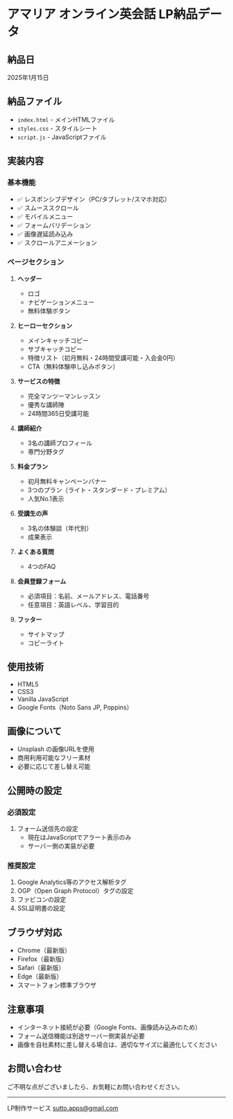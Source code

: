 # アマリア オンライン英会話 LP納品データ

## 納品日
2025年1月15日

## 納品ファイル
- `index.html` - メインHTMLファイル
- `styles.css` - スタイルシート
- `script.js` - JavaScriptファイル

## 実装内容

### 基本機能
- ✅ レスポンシブデザイン（PC/タブレット/スマホ対応）
- ✅ スムーススクロール
- ✅ モバイルメニュー
- ✅ フォームバリデーション
- ✅ 画像遅延読み込み
- ✅ スクロールアニメーション

### ページセクション
1. **ヘッダー**
   - ロゴ
   - ナビゲーションメニュー
   - 無料体験ボタン

2. **ヒーローセクション**
   - メインキャッチコピー
   - サブキャッチコピー
   - 特徴リスト（初月無料・24時間受講可能・入会金0円）
   - CTA（無料体験申し込みボタン）

3. **サービスの特徴**
   - 完全マンツーマンレッスン
   - 優秀な講師陣
   - 24時間365日受講可能

4. **講師紹介**
   - 3名の講師プロフィール
   - 専門分野タグ

5. **料金プラン**
   - 初月無料キャンペーンバナー
   - 3つのプラン（ライト・スタンダード・プレミアム）
   - 人気No.1表示

6. **受講生の声**
   - 3名の体験談（年代別）
   - 成果表示

7. **よくある質問**
   - 4つのFAQ

8. **会員登録フォーム**
   - 必須項目：名前、メールアドレス、電話番号
   - 任意項目：英語レベル、学習目的

9. **フッター**
   - サイトマップ
   - コピーライト

## 使用技術
- HTML5
- CSS3
- Vanilla JavaScript
- Google Fonts（Noto Sans JP, Poppins）

## 画像について
- Unsplash の画像URLを使用
- 商用利用可能なフリー素材
- 必要に応じて差し替え可能

## 公開時の設定

### 必須設定
1. フォーム送信先の設定
   - 現在はJavaScriptでアラート表示のみ
   - サーバー側の実装が必要

### 推奨設定
1. Google Analytics等のアクセス解析タグ
2. OGP（Open Graph Protocol）タグの設定
3. ファビコンの設定
4. SSL証明書の設定

## ブラウザ対応
- Chrome（最新版）
- Firefox（最新版）
- Safari（最新版）
- Edge（最新版）
- スマートフォン標準ブラウザ

## 注意事項
- インターネット接続が必要（Google Fonts、画像読み込みのため）
- フォーム送信機能は別途サーバー側実装が必要
- 画像を自社素材に差し替える場合は、適切なサイズに最適化してください

## お問い合わせ
ご不明な点がございましたら、お気軽にお問い合わせください。

---
LP制作サービス
sutto.apps@gmail.com